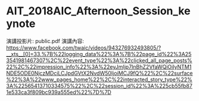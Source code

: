 # AIT_2018AIC_Afternoon_Session_keynote
演講投影片: public.pdf
演講內容: 
https://www.facebook.com/twaic/videos/943276932493805/?__xts__[0]=33.%7B%22logging_data%22%3A%7B%22page_id%22%3A253541981467307%2C%22event_type%22%3A%22clicked_all_page_posts%22%2C%22impression_info%22%3A%22eyJmIjp7InBhZ2VfaWQiOiIyNTM1NDE5ODE0NjczMDciLCJpdGVtX2NvdW50IjoiMCJ9fQ%22%2C%22surface%22%3A%22www_pages_home%22%2C%22interacted_story_type%22%3A%22565413710334575%22%2C%22session_id%22%3A%225cb55fb871e533ca3f809bc939a555ed%22%7D%7D


